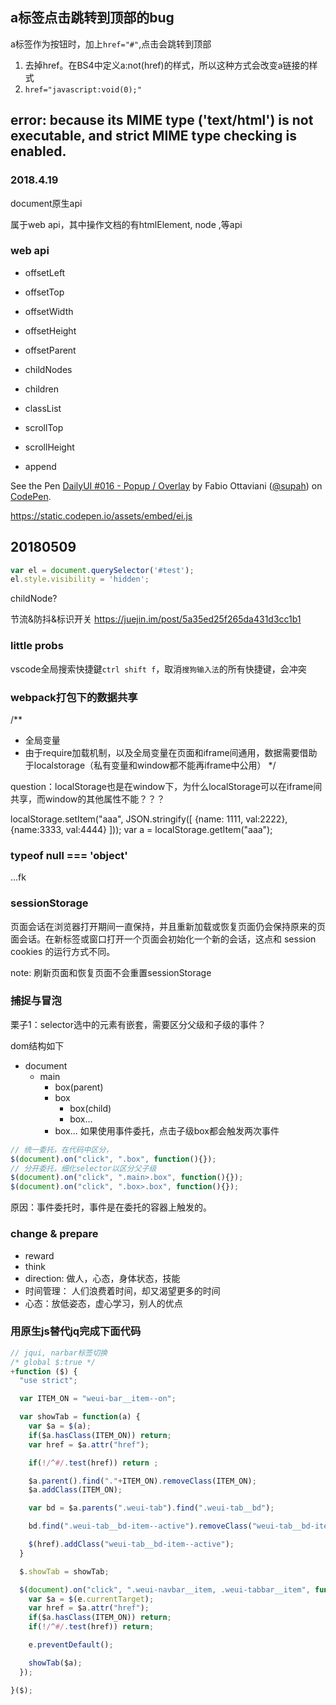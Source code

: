 ## a标签点击跳转到顶部的bug
a标签作为按钮时，加上`href="#"`,点击会跳转到顶部

1. 去掉href。在BS4中定义a:not(href)的样式，所以这种方式会改变a链接的样式
2. `href="javascript:void(0);"`

## error: because its MIME type ('text/html') is not executable, and strict MIME type checking is enabled.


### 2018.4.19
document原生api

属于web api，其中操作文档的有htmlElement, node ,等api


###  web api

- offsetLeft
- offsetTop
- offsetWidth
- offsetHeight
- offsetParent

- childNodes
- children

- classList

- scrollTop
- scrollHeight

- append



<p data-height="265" data-theme-id="0" data-slug-hash="ZWGJeR" data-default-tab="css,result" data-user="supah" data-embed-version="2" data-pen-title="DailyUI #016 - Popup / Overlay" class="codepen">See the Pen <a href="https://codepen.io/supah/pen/ZWGJeR/">DailyUI #016 - Popup / Overlay</a> by Fabio Ottaviani (<a href="https://codepen.io/supah">@supah</a>) on <a href="https://codepen.io">CodePen</a>.</p>
<script async src="https://static.codepen.io/assets/embed/ei.js"></script>

https://static.codepen.io/assets/embed/ei.js


## 20180509

``` javascript
var el = document.querySelector('#test');
el.style.visibility = 'hidden';
```

childNode?

节流&防抖&标识开关
https://juejin.im/post/5a35ed25f265da431d3cc1b1


### little probs

vscode全局搜索快捷鍵`ctrl shift f`，取消`搜狗输入法`的所有快捷键，会冲突


### webpack打包下的数据共享
/**
 * 全局变量
 * 由于require加载机制，以及全局变量在页面和iframe间通用，数据需要借助于localstorage（私有变量和window都不能再iframe中公用）
 */

question：localStorage也是在window下，为什么localStorage可以在iframe间共享，而window的其他属性不能？？？


localStorage.setItem("aaa", JSON.stringify([
    {name: 1111, val:2222},
    {name:3333, val:4444}
]));
var a = localStorage.getItem("aaa");

### typeof null === 'object'
...fk

### sessionStorage
页面会话在浏览器打开期间一直保持，并且重新加载或恢复页面仍会保持原来的页面会话。在新标签或窗口打开一个页面会初始化一个新的会话，这点和 session cookies 的运行方式不同。

note: 刷新页面和恢复页面不会重置sessionStorage

### 捕捉与冒泡

栗子1：selector选中的元素有嵌套，需要区分父级和子级的事件？

dom结构如下
- document
    - main
        - box(parent)
        - box
            - box(child)
            - box...
        - box...
如果使用事件委托，点击子级box都会触发两次事件
``` javascript
// 统一委托，在代码中区分，
$(document).on("click", ".box", function(){});
// 分开委托，细化selector以区分父子级
$(document).on("click", ".main>.box", function(){});
$(document).on("click", ".box>.box", function(){});
```
原因：事件委托时，事件是在委托的容器上触发的。


### change & prepare
- reward
- think
- direction: 
 做人，心态，身体状态，技能
- 时间管理： 人们浪费着时间，却又渴望更多的时间
- 心态：放低姿态，虚心学习，别人的优点


### 用原生js替代jq完成下面代码
```javascript
// jqui, narbar标签切换
/* global $:true */
+function ($) {
  "use strict";

  var ITEM_ON = "weui-bar__item--on";

  var showTab = function(a) {
    var $a = $(a);
    if($a.hasClass(ITEM_ON)) return;
    var href = $a.attr("href");

    if(!/^#/.test(href)) return ;

    $a.parent().find("."+ITEM_ON).removeClass(ITEM_ON);
    $a.addClass(ITEM_ON);

    var bd = $a.parents(".weui-tab").find(".weui-tab__bd");

    bd.find(".weui-tab__bd-item--active").removeClass("weui-tab__bd-item--active");

    $(href).addClass("weui-tab__bd-item--active");
  }

  $.showTab = showTab;

  $(document).on("click", ".weui-navbar__item, .weui-tabbar__item", function(e) {
    var $a = $(e.currentTarget);
    var href = $a.attr("href");
    if($a.hasClass(ITEM_ON)) return;
    if(!/^#/.test(href)) return;

    e.preventDefault();

    showTab($a);
  });

}($);



```